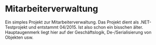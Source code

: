 # Mitarbeiterverwaltung

Ein simples Projekt zur Mitarbeiterverwaltung. Das Projekt dient als .NET-Testprojekt und entstammt 04/2015. Ist also schon ein bisschen älter. Hauptaugenmerk liegt hier auf der Geschäftslogik, De-/Serialisierung von Objekten usw.

